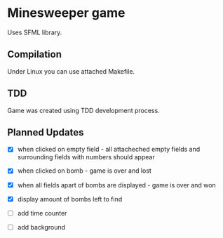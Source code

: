 # Minesweeper game

Uses SFML library.

## Compilation

Under Linux you can use attached Makefile.

## TDD

Game was created using TDD development process.

## Planned Updates

- [x] when clicked on empty field - all attacheched empty fields and surrounding fields with numbers should appear
- [x] when clicked on bomb - game is over and lost
- [x] when all fields apart of bombs are displayed - game is over and won
- [x] display amount of bombs left to find
- [ ] add time counter
- [ ] add background


